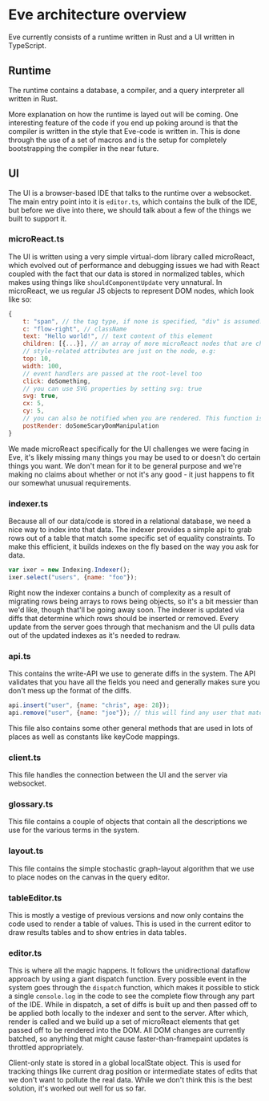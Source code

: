 # Eve architecture overview

Eve currently consists of a runtime written in Rust and a UI written in TypeScript.

## Runtime

The runtime contains a database, a compiler, and a query interpreter all written in Rust.

More explanation on how the runtime is layed out will be coming. One interesting feature of the code if you end up poking around is that the compiler is written in the style that Eve-code is written in. This is done through the use of a set of macros and is the setup for completely bootstrapping the compiler in the near future.

## UI

The UI is a browser-based IDE that talks to the runtime over a websocket. The main entry point into it is `editor.ts`, which contains the bulk of the IDE, but before we dive into there, we should talk about a few of the things we built to support it.

### microReact.ts

The UI is written using a very simple virtual-dom library called microReact, which evolved out of performance and debugging issues we had with React coupled with the fact that our data is stored in normalized tables, which makes using things like `shouldComponentUpdate` very unnatural. In microReact, we us regular JS objects to represent DOM nodes, which look like so:

```javascript
{
    t: "span", // the tag type, if none is specified, "div" is assumed. We use "div" for almost everything.
    c: "flow-right", // className
    text: "Hello world!", // text content of this element
    children: [{...}], // an array of more microReact nodes that are children
    // style-related attributes are just on the node, e.g:
    top: 10,
    width: 100,
    // event handlers are passed at the root-level too
    click: doSomething,
    // you can use SVG properties by setting svg: true
    svg: true,
    cx: 5,
    cy: 5,
    // you can also be notified when you are rendered. This function is called both on insertion and update.
    postRender: doSomeScaryDomManipulation
}
```

We made microReact specifically for the UI challenges we were facing in Eve, it's likely missing many things you may be used to or doesn't do certain things you want. We don't mean for it to be general purpose and we're making no claims about whether or not it's any good - it just happens to fit our somewhat unusual requirements.

### indexer.ts

Because all of our data/code is stored in a relational database, we need a nice way to index into that data. The indexer provides a simple api to grab rows out of a table that match some specific set of equality constraints. To make this efficient, it builds indexes on the fly based on the way you ask for data.

```javascript
var ixer = new Indexing.Indexer();
ixer.select("users", {name: "foo"});
```

Right now the indexer contains a bunch of complexity as a result of migrating rows being arrays to rows being objects, so it's a bit messier than we'd like, though that'll be going away soon. The indexer is updated via diffs that determine which rows should be inserted or removed. Every update from the server goes through that mechanism and the UI pulls data out of the updated indexes as it's needed to redraw.

### api.ts

This contains the write-API we use to generate diffs in the system. The API validates that you have all the fields you need and generally makes sure you don't mess up the format of the diffs.

```javascript
api.insert("user", {name: "chris", age: 28});
api.remove("user", {name: "joe"}); // this will find any user that matches the pattern and remove them
```

This file also contains some other general methods that are used in lots of places as well as constants like keyCode mappings.

### client.ts

This file handles the connection between the UI and the server via websocket.

### glossary.ts

This file contains a couple of objects that contain all the descriptions we use for the various terms in the system.

### layout.ts

This file contains the simple stochastic graph-layout algorithm that we use to place nodes on the canvas in the query editor.

### tableEditor.ts

This is mostly a vestige of previous versions and now only contains the code used to render a table of values. This is used in the current editor to draw results tables and to show entries in data tables.

### editor.ts

This is where all the magic happens. It follows the unidirectional dataflow approach by using a giant dispatch function. Every possible event in the system goes through the `dispatch` function, which makes it possible to stick a single `console.log` in the code to see the complete flow through any part of the IDE. While in dispatch, a set of diffs is built up and then passed off to be applied both locally to the indexer and sent to the server. After which, render is called and we build up a set of microReact elements that get passed off to be rendered into the DOM. All DOM changes are currently batched, so anything that might cause faster-than-framepaint updates is throttled appropriately.

Client-only state is stored in a global localState object. This is used for tracking things like current drag position or intermediate states of edits that we don't want to pollute the real data. While we don't think this is the best solution, it's worked out well for us so far.